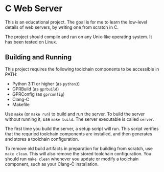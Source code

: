# C Web Server

This is an educational project. The goal is for me to learn the low-level
details of web servers, by writing one from scratch in C.

The project should compile and run on any Unix-like operating system. It has
been tested on Linux.

## Building and Running

This project requires the following toolchain components to be accessible in
PATH:
- Python 3.11 or higher (as `python3`)
- GPRBuild (as `gprbuild`)
- GPRConfig (as `gprconfig`)
- Clang-C
- Makefile

Use `make` (or `make run`) to build and run the server. To build the server
without running it, use `make build`. The server executable is called `server`.

The first time you build the server, a setup script will run. This script
verifies that the requried toolchain components are installed, and then
generates and stores a toolchain configuration.

To remove old build artifacts in preparation for building from scratch, use
`make clean`. This will also remove the stored toolchain configuration. You
should run `make clean` whenever you update or modify a toolchain component,
such as your Clang-C installation.
